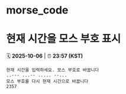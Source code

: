 # morse_code
# 현재 시간을 모스 부호 표시
<!-- MORSE_TIME_START -->
🗓️ **2025-10-06** | ⏰ **23:57 (KST)**

```
현재 시간을 입력하세요. 모스 부호로 바꿉니다
..--- ...-- ..... --...
모스 부호를 다시 현재 시간으로 바꿉니다
2357
```
<!-- MORSE_TIME_END -->
